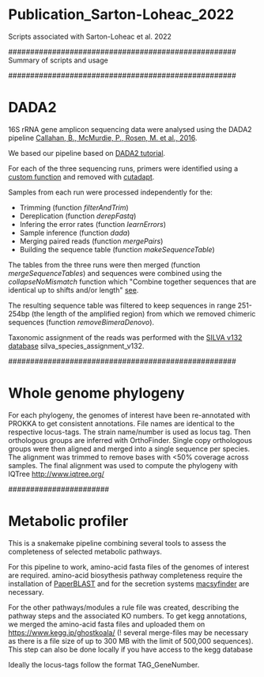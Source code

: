 # Publication_Sarton-Loheac_2022
Scripts associated with Sarton-Loheac et al. 2022

####################################################
Summary of scripts and usage


####################################################
#  DADA2


16S rRNA gene amplicon sequencing data were analysed using the DADA2 pipeline
[Callahan, B., McMurdie, P., Rosen, M. et al., 2016](https://doi.org/10.1038/nmeth.3869).

We based our pipeline based on [DADA2 tutorial](https://benjjneb.github.io/dada2/tutorial.html).

For each of the three sequencing runs, primers were identified using a
[custom function](https://benjjneb.github.io/dada2/ITS_workflow.html) and removed
with [cutadapt](http://cutadapt.readthedocs.io/en/stable/index.html).

Samples from each run were processed independently for the:
  - Trimming (function *filterAndTrim*)
  - Dereplication (function *derepFastq*)
  - Infering the error rates (function *learnErrors*)
  - Sample inference (function *dada*)
  - Merging paired reads (function *mergePairs*)
  - Building the sequence table (function *makeSequenceTable*)

The tables from the three runs were then merged (function *mergeSequenceTables*) and sequences were combined using the *collapseNoMismatch* function which "Combine together sequences that are identical up to shifts and/or length" [see](https://www.bioconductor.org/packages/3.6/bioc/manuals/dada2/man/dada2.pdf).

The resulting sequence table was filtered to keep sequences in range 251-254bp (the length of the amplified region) from which we removed chimeric sequences (function *removeBimeraDenovo*).

Taxonomic assignment of the reads was performed with the [SILVA v132 database](https://zenodo.org/record/1172783#.Y4TjH-zMKHE)
silva_species_assignment_v132.

####################################################
# Whole genome phylogeny								 

For each phylogeny, the genomes of interest have been re-annotated with PROKKA to get consistent annotations.
File names are identical to the respective locus-tags.
The strain name/number is used as locus tag.
Then orthologous groups are inferred with OrthoFinder. Single copy orthologous groups were then aligned and merged into a single sequence per species.
The alignment was trimmed to remove bases with <50% coverage across samples.
The final alignment was used to compute the phylogeny with IQTree http://www.iqtree.org/


#######################
# Metabolic profiler

This is a snakemake pipeline combining several tools to assess the completeness of selected metabolic pathways.

For this pipeline to work, amino-acid fasta files of the genomes of interest are required.
amino-acid biosythesis pathway completeness require the installation of [PaperBLAST](https://github.com/morgannprice/PaperBLAST) and for the secretion systems [macsyfinder](https://github.com/gem-pasteur/macsyfinder) are necessary.

For the other pathways/modules a rule file was created, describing the pathway steps and the associated KO numbers. To get kegg annotations, we merged the amino-acid fasta files and uploaded them on https://www.kegg.jp/ghostkoala/ (! several merge-files may be necessary as there is a file size of up to 300 MB with the limit of 500,000 sequences).
This step can also be done locally if you have access to the kegg database

Ideally the locus-tags follow the format TAG_GeneNumber.


